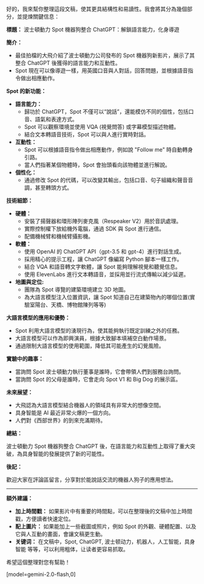 好的，我來幫你整理這段文稿，使其更具結構性和易讀性。我會將其分為幾個部分，並提煉關鍵信息：

**標題：** 波士頓動力 Spot 機器狗整合 ChatGPT：解鎖語言能力，化身導遊

**簡介：**

*   最佳拍檔的大飛介紹了波士頓動力公司發布的 Spot 機器狗新影片，展示了其整合 ChatGPT 後獲得的語言能力和互動性。
*   Spot 現在可以像導遊一樣，用英國口音與人對話，回答問題，並根據語音指令做出相應動作。

**Spot 的新功能：**

*   **語言能力：**
    *   歸功於 ChatGPT，Spot 不僅可以“說話”，還能模仿不同的個性，包括口音、語氣和表達方式。
    *   Spot 可以觀察環境並使用 VQA (視覺問答) 或字幕模型描述物體。
    *   結合文本轉語音技術，Spot 可以與人進行實時對話。
*   **互動性：**
    *   Spot 可以根據語音指令做出相應動作，例如說 "Follow me" 時自動轉身引路。
    *   當人們指著某個物體時，Spot 會抬頭看向該物體並進行解說。
*   **個性化：**
    *   通過修改 Spot 的代碼，可以改變其輸出，包括口音、句子組織和聲音音調，甚至轉頭方式。

**技術細節：**

*   **硬體：**
    *   安裝了揚聲器和環形陣列麥克風（Respeaker V2）用於音訊處理。
    *   實際控制權下放給機外電腦，通過 SDK 與 Spot 進行通信。
    *   配備機械臂和機械臂攝影機。
*   **軟體：**
    *   使用 OpenAI 的 ChatGPT API（gpt-3.5 和 gpt-4）進行對話生成。
    *   採用精心的提示工程，讓 ChatGPT 像編寫 Python 腳本一樣工作。
    *   結合 VQA 和語音轉文字軟體，讓 Spot 能夠理解視覺和聽覺信息。
    *   使用 ElevenLabs 進行文本轉語音，並採用並行流式傳輸以減少延遲。
*   **地圖與定位:**
    *   團隊為 Spot 導覽的建築環境建立 3D 地圖。
    *   為大語言模型注入位置資訊，讓 Spot 知道自己在建築物內的哪個位置(實驗室陽台、天橋、博物館陳列等等)

**大語言模型的應用和優勢：**

*   Spot 利用大語言模型的湧現行為，使其能夠執行既定訓練之外的任務。
*   大語言模型可以作為即興演員，根據大致腳本填補空白動作場景。
*   通過限制大語言模型的使用範圍，降低其可能產生的幻覺風險。

**實驗中的趣事：**

*   當詢問 Spot 波士頓動力執行董事是誰時，它會帶領人們到服務台詢問。
*   當詢問 Spot 的父母是誰時，它會走向 Spot V1 和 Big Dog 的展示區。

**未來展望：**

*   大飛認為大語言模型結合機器人的領域具有非常大的想像空間。
*   具身智能是 AI 最近非常火爆的一個方向。
*   人們對《西部世界》的到來充滿期待。

**總結：**

波士頓動力 Spot 機器狗整合 ChatGPT 後，在語言能力和互動性上取得了重大突破，為具身智能的發展提供了新的可能性。

**後記：**

歡迎大家在評論區留言，分享對於能說話交流的機器人狗子的應用想法。

---

**額外建議：**

*   **加上時間戳：** 如果影片中有重要的時間點，可以在整理後的文稿中加上時間戳，方便讀者快速定位。
*   **配上圖片：** 如果能加上一些截圖或照片，例如 Spot 的外觀、硬體配置、以及它與人互動的畫面，會讓文稿更生動。
*   **关键词：** 在文稿中，Spot, ChatGPT, 波士顿动力，机器人，人工智能，具身智能 等等，可以利用粗体，让读者更容易抓取。

希望這個整理對您有幫助！

[model=gemini-2.0-flash,0]
